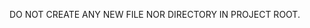 <!-- ---
!-- Timestamp: 2025-05-26 06:50:50
!-- Author: ywatanabe
!-- File: /home/ywatanabe/.dotfiles/.claude/to_claude/guidelines/project/do-not-create-any-new-file-nor-directory-in-project-root.md
!-- --- -->

DO NOT CREATE ANY NEW FILE NOR DIRECTORY IN PROJECT ROOT.

<!-- EOF -->